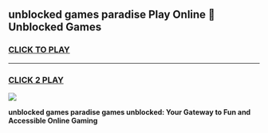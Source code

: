 
## unblocked games paradise Play Online 👋 Unblocked Games
<h3>
<a href="https://premium.freeplayer.one?title=unblocked_games_paradise&ref=19F">CLICK TO PLAY</a></h3>
<hr>

<h3>
<a href="https://premium.freeplayer.one?title=unblocked_games_paradise&ref=19F">CLICK 2 PLAY</a>
  
</h3>

<a href="https://premium.freeplayer.one?title=unblocked_games_paradise&ref=19F"><img src="https://clearcache.store/games.png"></a>


**unblocked games paradise games unblocked: Your Gateway to Fun and Accessible Online Gaming**
